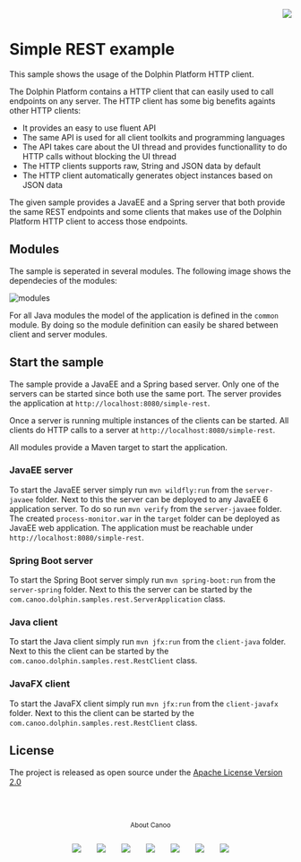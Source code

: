 <p align="right">
<a href="http://www.canoo.com"><img src="http://www.guigarage.com/wordpress/wp-content/uploads/2016/08/canoo_support.png"/></a>
</p>

# Simple REST example

This sample shows the usage of the Dolphin Platform HTTP client.

The Dolphin Platform contains a HTTP client that can easily used to call endpoints on any server. The HTTP
client has some big benefits againts other HTTP clients:

* It provides an easy to use fluent API
* The same API is used for all client toolkits and programming languages
* The API takes care about the UI thread and provides functionallity to do HTTP calls without blocking the UI thread
* The HTTP clients supports raw, String and JSON data by default
* The HTTP client automatically generates object instances based on JSON data

The given sample provides a JavaEE and a Spring server that both provide the same REST endpoints and some
clients that makes use of the Dolphin Platform HTTP client to access those endpoints.

## Modules

The sample is seperated in several modules. The following image shows the dependecies of the modules:

![modules](readme/modules.png "modules")

For all Java modules the model of the application is defined in the `common` module. By doing so the module definition
can easily be shared between client and server modules.

## Start the sample

The sample provide a JavaEE and a Spring based server. Only one of the servers can be started since both use the
same port. The server provides the application at `http://localhost:8080/simple-rest`.

Once a server is running multiple instances of the clients can be started. All clients do HTTP calls to a server at
 `http://localhost:8080/simple-rest`.

All modules provide a Maven target to start the application.

### JavaEE server
To start the JavaEE server simply run `mvn wildfly:run` from the `server-javaee` folder. Next to this the server can
be deployed to any JavaEE 6 application server. To do so run `mvn verify` from the `server-javaee` folder. The created
`process-monitor.war` in the `target` folder can be deployed as JavaEE web application. The application must be reachable
under `http://localhost:8080/simple-rest`.

### Spring Boot server
To start the Spring Boot server simply run `mvn spring-boot:run` from the `server-spring` folder. Next to this the
server can be started by the `com.canoo.dolphin.samples.rest.ServerApplication` class.

### Java client
To start the Java client simply run `mvn jfx:run` from the `client-java` folder. Next to this the client can be
started by the `com.canoo.dolphin.samples.rest.RestClient` class.

### JavaFX client
To start the JavaFX client simply run `mvn jfx:run` from the `client-javafx` folder. Next to this the client can be
started by the `com.canoo.dolphin.samples.rest.RestClient` class.

## License
The project is released as open source under the [Apache License Version 2.0](http://www.apache.org/licenses/LICENSE-2.0)

<br/><br/>
<p align="center">
<sub>About Canoo</sub>
</p>
<p align="center">
<a title="Canoo Website" href="http://www.canoo.com/"><img style="margin:12px !important;" src="http://www.guigarage.com/wordpress/wp-content/uploads/2016/08/color-link-48-1.png"/></a>
<a title="Canoo at Twitter" href="https://twitter.com/canoo"><img style="margin:12px !important;" src="http://www.guigarage.com/wordpress/wp-content/uploads/2016/08/color-twitter-48-1.png"/></a>
<a title="Canoo at LinkedIn" href="https://www.linkedin.com/company/canoo-engineering-ag"><img style="margin:12px !important;" src="http://www.guigarage.com/wordpress/wp-content/uploads/2016/08/color-linkedin-48-1.png"/></a>
<a title="Canoo at Xing" href="https://www.xing.com/companies/canooengineeringag"><img style="margin:12px !important;" src="http://www.guigarage.com/wordpress/wp-content/uploads/2016/08/xing-48-1.png"/></a>
<a title="Canoo at YouTube" href="https://www.youtube.com/user/canoovideo"><img style="margin:12px !important;" src="http://www.guigarage.com/wordpress/wp-content/uploads/2016/08/color-youtube-48-1.png"/></a>
<a title="Canoo at GitHub" href="https://github.com/canoo"><img style="margin:12px !important;" src="http://www.guigarage.com/wordpress/wp-content/uploads/2016/08/color-github-48-1.png"/></a>
<a title="Contact Canoo" href="mailto:info@canoo.com"><img style="margin:12px !important;" src="http://www.guigarage.com/wordpress/wp-content/uploads/2016/08/color-forwardtofriend-48-1.png"/></a>
</p>
